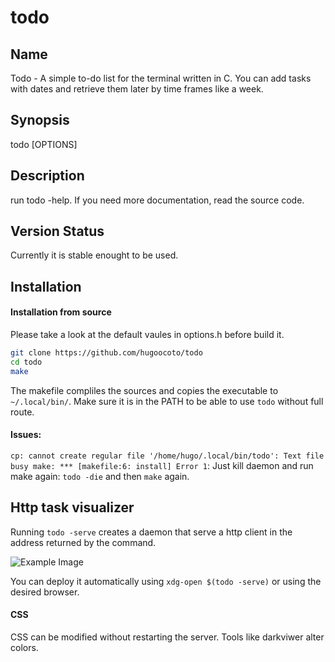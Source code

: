 # todo

## Name
Todo - A simple to-do list for the terminal written in C.
You can add tasks with dates and retrieve them later
by time frames like a week.

## Synopsis
todo [OPTIONS]

## Description
run todo -help. If you need more documentation, read the source code.

## Version Status
Currently it is stable enought to be used.

## Installation
#### Installation from source
Please take a look at the default vaules in options.h before build it.
```sh
git clone https://github.com/hugoocoto/todo
cd todo
make
```
The makefile compliles the sources and copies the executable to
`~/.local/bin/`. Make sure it is in the PATH to be able to use
`todo` without full route.

#### Issues:
`cp: cannot create regular file '/home/hugo/.local/bin/todo': Text file busy
make: *** [makefile:6: install] Error 1`: Just kill daemon and run make again:
`todo -die` and then `make` again.

## Http task visualizer

Running `todo -serve` creates a daemon that serve a http client
in the address returned by the command.

![Example Image](./serve1.png)

You can deploy it automatically using `xdg-open $(todo -serve)` or
using the desired browser.

#### CSS
CSS can be modified without restarting the server.
Tools like darkviwer alter colors.
